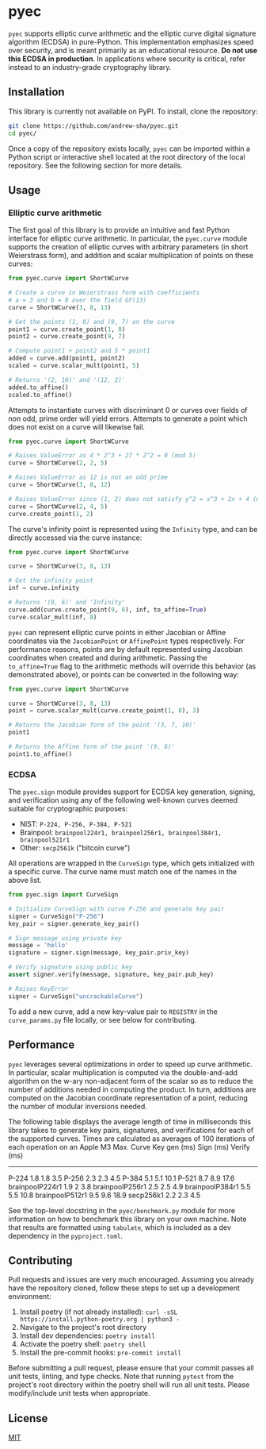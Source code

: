 # pyec

`pyec` supports elliptic curve arithmetic and the elliptic curve digital signature algorithm (ECDSA) in pure-Python. This implementation emphasizes speed over security, and is meant primarily as an educational resource. **Do not
use this ECDSA in production**. In applications where security is critical, refer instead to an industry-grade cryptography library.

## Installation
This library is currently not available on PyPI. To install, clone the repository:
```bash
git clone https://github.com/andrew-sha/pyec.git
cd pyec/
```
Once a copy of the repository exists locally, `pyec` can be imported within a Python script or interactive shell located at the root directory of the local repository. See the following section for more details.
## Usage
### Elliptic curve arithmetic

 The first goal of this library is to provide an intuitive and fast Python interface for elliptic curve arithmetic. In particular, the `pyec.curve` module supports the creation of elliptic curves with arbitrary parameters (in short Weierstrass form), and addition and scalar multiplication of points on these curves:
```python
from pyec.curve import ShortWCurve

# Create a curve in Weierstrass form with coefficients
# a = 3 and b = 8 over the field GF(13)
curve = ShortWCurve(3, 8, 13)

# Get the points (1, 8) and (9, 7) on the curve
point1 = curve.create_point(1, 8)
point2 = curve.create_point(9, 7)

# Compute point1 + point2 and 5 * point1
added = curve.add(point1, point2)
scaled = curve.scalar_mult(point1, 5)

# Returns '(2, 10)' and '(12, 2)'
added.to_affine()
scaled.to_affine()
```
Attempts to instantiate curves with discriminant 0 or curves over fields of non odd, prime order will yield errors. Attempts to generate a point which does not exist on a curve will likewise fail.
```python
from pyec.curve import ShortWCurve

# Raises ValueError as 4 * 2^3 + 27 * 2^2 = 0 (mod 5)
curve = ShortWCurve(2, 2, 5)

# Raises ValueError as 12 is not an odd prime
curve = ShortWCurve(3, 8, 12)

# Raises ValueError since (1, 2) does not satisfy y^2 = x^3 + 2x + 4 (mod 5)
curve = ShortWCurve(2, 4, 5)
curve.create_point(1, 2)
```
The curve's infinity point is represented using the `Infinity` type, and can be directly accessed via the curve instance:
```python
from pyec.curve import ShortWCurve

curve = ShortWCurve(3, 8, 13)

# Get the infinity point
inf = curve.infinity

# Returns '(9, 6)' and 'Infinity'
curve.add(curve.create_point(9, 6), inf, to_affine=True)
curve.scalar_mult(inf, 8)
```
`pyec` can represent elliptic curve points in either Jacobian or Affine coordinates via the `JacobianPoint` or `AffinePoint` types respectively. For performance reasons, points are by default represented using Jacobian coordinates when created and during arithmetic. Passing the `to_affine=True` flag to the arithmetic methods will override this behavior (as demonstrated above), or points can be converted in the following way:
```python
from pyec.curve import ShortWCurve

curve = ShortWCurve(3, 8, 13)
point = curve.scalar_mult(curve.create_point(1, 8), 3)

# Returns the Jacobian form of the point '(3, 7, 10)'
point1

# Returns the Affine form of the point '(9, 6)'
point1.to_affine()
```

### ECDSA
The `pyec.sign` module provides support for ECDSA key generation, signing, and verification using any of the following well-known curves deemed suitable for cryptographic purposes:
- NIST: `P-224, P-256, P-384, P-521`
- Brainpool: `brainpool224r1, brainpool256r1, brainpool384r1, brainpool521r1`
- Other: `secp2561k` ("bitcoin curve")

All operations are wrapped in the `CurveSign` type, which gets initialized with a specific curve. The curve name must match one of the names in the above list.
```python
from pyec.sign import CurveSign

# Initialize CurveSign with curve P-256 and generate key pair
signer = CurveSign("P-256")
key_pair = signer.generate_key_pair()

# Sign message using private key
message = 'hello'
signature = signer.sign(message, key_pair.priv_key)

# Verify signature using public key
assert signer.verify(message, signature, key_pair.pub_key)

# Raises KeyError
signer = CurveSign("uncrackableCurve")
```
To add a new curve, add a new key-value pair to `REGISTRY` in the `curve_params.py` file locally, or see below for contributing.

## Performance
`pyec` leverages several optimizations in order to speed up curve arithmetic. In particular, scalar multiplication is computed via the double-and-add algorithm on the w-ary non-adjacent form of the scalar so as to reduce the number of additions needed in computing the product. In turn, additions are computed on the Jacobian coordinate representation of a point, reducing the number of modular inversions needed.

The following table displays the average length of time in milliseconds this library takes to generate key pairs, signatures, and verifications for each of the supported curves. Times are calculated as averages of 100 iterations of each operation on an Apple M3 Max.
Curve              Key gen (ms)    Sign (ms)    Verify (ms)
---------------  --------------  -----------  -------------
P-224                       1.8          1.8            3.5
P-256                       2.3          2.3            4.5
P-384                       5.1          5.1           10.1
P-521                       8.7          8.9           17.6
brainpoolP224r1             1.9          2              3.8
brainpoolP256r1             2.5          2.5            4.9
brainpoolP384r1             5.5          5.5           10.8
brainpoolP512r1             9.5          9.6           18.9
secp256k1                   2.2          2.3            4.5


See the top-level docstring in the `pyec/benchmark.py` module for more information on how to benchmark this library on your own machine. Note that results are formatted using `tabulate`, which is included as a dev dependency in the `pyproject.toml`.
## Contributing

Pull requests and issues are very much encouraged. Assuming you already have the repository cloned, follow these steps to set up a development environment:

1) Install poetry (if not already installed): `curl -sSL https://install.python-poetry.org | python3 -`
2) Navigate to the project's root directory
2) Install dev dependencies: `poetry install`
3) Activate the poetry shell: `poetry shell`
4) Install the pre-commit hooks: `pre-commit install`


Before submitting a pull request, please ensure that your commit passes all unit tests, linting, and type checks. Note that running `pytest` from the project's root directory within the poetry shell will run all unit tests. Please modify/include unit tests when appropriate.

## License

[MIT](https://www.mit.edu/~amini/LICENSE.md)
